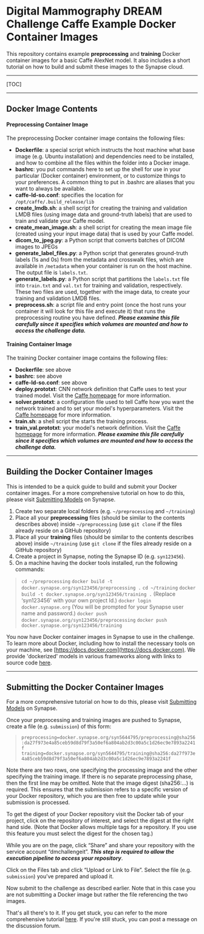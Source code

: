 Digital Mammography DREAM Challenge Caffe Example Docker Container Images
===================
This repository contains example **preprocessing** and **training** Docker container images for a basic Caffe AlexNet model. It also includes a short tutorial on how to build and submit these images to the Synapse cloud.


----------
[TOC]


----------


## Docker Image Contents ##
#### Preprocessing Container Image
The preprocessing Docker container image contains the following files:

 - **Dockerfile**: a special script which instructs the host machine what base image (e.g. Ubuntu installation) and dependencies need to be installed, and how to combine all the files within the folder into a Docker image.
 - **bashrc**: you put commands here to set up the shell for use in your particular (Docker container) environment, or to customize things to your preferences. A common thing to put in .bashrc are aliases that you want to always be available.
 - **caffe-ld-so.conf**: specifies the location for `/opt/caffe/.build_release/lib`
 - **create_lmdb.sh**: a shell script for creating the training and validation LMDB files (using image data and ground-truth labels) that are used to train and validate your Caffe model.
 - **create_mean_image.sh**: a shell script for creating the mean image file (created using your input image data) that is used by your Caffe model.
 - **dicom_to_jpeg.py**: a Python script that converts batches of DICOM images to JPEGs
 - **generate_label_files.py**: a Python script that generates ground-truth labels (1s and 0s) from the metadata and crosswalk files, which are available in `/metadata` when your container is run on the host machine. The output file is `labels.txt`.
 - **generate_labels.py**: a Python script that partitions the `labels.txt` file into `train.txt` and `val.txt` for training and validation, respectively. These two files are used, together with the image data, to create your training and validation LMDB files.
 - **preprocess.sh**: a script file and entry point (once the host runs your container it will look for this file and execute it) that runs the preprocessing routine you have defined. ***Please examine this file carefully since it specifies which volumes are mounted and how to access the challenge data.***

#### Training Container Image
The training Docker container image contains the following files:

 - **Dockerfile**: see above
 - **bashrc**: see above
 - **caffe-ld-so.conf**: see above
 - **deploy.prototxt**: CNN network definition that Caffe uses to test your trained model. Visit the [Caffe homepage](http://caffe.berkeleyvision.org/) for more information.
 - **solver.prototxt**: a configuration file used to tell Caffe how you want the network trained and to set your model's hyperparameters. Visit the [Caffe homepage](http://caffe.berkeleyvision.org/) for more information.
 - **train.sh**: a shell script the starts the training process.
 - **train_val.prototxt**: your model's network definition. Visit the [Caffe homepage](http://caffe.berkeleyvision.org/) for more information. ***Please examine this file carefully since it specifies which volumes are mounted and how to access the challenge data.***

----------

Building the Docker Container Images
-------------

This is intended to be a quick guide to build and submit your Docker container images. For a more comprehensive tutorial on how to do this, please visit [Submitting Models](https://www.synapse.org/#!Synapse:syn4224222/wiki/401759) on Synapse.

 1. Create two separate local folders (e.g. `~/preprocessing` and `~/training`)
 2. Place all your **preprocessing** files (should be similar to the contents describes above) inside `~/preprocessing` (use `git clone` if the files already reside on a GitHub repository)
 3. Place all your **training** files (should be similar to the contents describes above) inside `~/training` (use `git clone` if the files already reside on a GitHub repository)
 4. Create a project in Synapse, noting the Synapse ID (e.g. `syn123456`).
 5. On a machine having the docker tools installed, run the following commands:

> `cd ~/preprocessing`
> `docker build -t docker.synapse.org/syn123456/preprocessing .`
> `cd ~/training`
> `docker build -t docker.synapse.org/syn123456/training .`
> (Replace ‘syn123456' with your own project Id.)
> `docker login docker.synapse.org` 
> (You will be prompted for your Synapse user name and password.)
> `docker push docker.synapse.org/syn123456/preprocessing`
> `docker push docker.synapse.org/syn123456/training`

You now have Docker container images in Synapse to use in the challenge. To learn more about Docker, including how to install the necessary tools on your machine, see [https://docs.docker.com](https://docs.docker.com). We provide 'dockerized' models in various frameworks along with links to source code [here](https://www.synapse.org/#!Synapse:syn4224222/docker/).

----------

Submitting the Docker Container Images
-------------

For a more comprehensive tutorial on how to do this, please visit [Submitting Models](https://www.synapse.org/#!Synapse:syn4224222/wiki/401759) on Synapse.

Once your preprocessing and training images are pushed to Synapse, create a file (e.g. `submission`) of this form:

> `preprocessing=docker.synapse.org/syn5644795/preprocessing@sha256:da27f973e4a85ceb59d8d79f3a50ef6a804ab2d3c00a5c1d26ec9e7893a2241f`
> `training=docker.synapse.org/syn5644795/training@sha256:da27f973e4a85ceb59d8d79f3a50ef6a804ab2d3c00a5c1d26ec9e7893a2241f`

Note there are two rows, one specifying the processing image and the other specifying the training image. If there is no separate preprocessing phase, then the first line may be omitted. Note that the image digest (sha256:...) is required. This ensures that the submission refers to a specific version of your Docker repository, which you are then free to update while your submission is processed.

To get the digest of your Docker repository visit the Docker tab of your project, click on the repository of interest, and select the digest at the right hand side. (Note that Docker allows multiple tags for a repository. If you use this feature you must select the digest for the chosen tag.)

While you are on the page, click “Share” and share your repository with the service account “dmchallengeit”. ***This step is required to allow the execution pipeline to access your repository***.

Click on the Files tab and click “Upload or Link to File”. Select the file (e.g. `submission`) you’ve prepared and upload it.

Now submit to the challenge as described earlier. Note that in this case you are not submitting a Docker image but rather the file referencing the two images.

That's all there's to it. If you get stuck, you can refer to the more comprehensive tutorial [here](https://www.synapse.org/#!Synapse:syn4224222/wiki/401759). If you're still stuck, you can post a message on the discussion forum.
